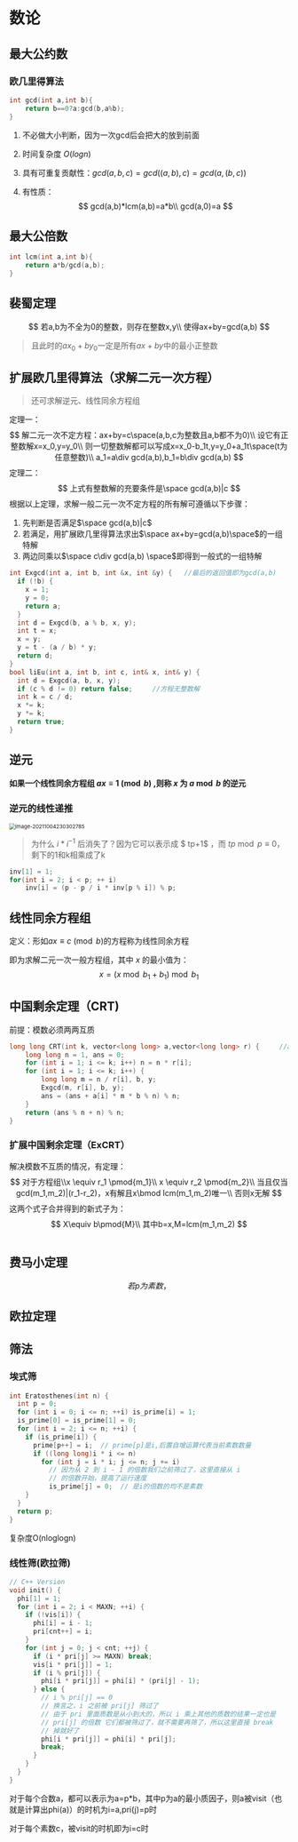# 数论

## 最大公约数

### 欧几里得算法

```c++
int gcd(int a,int b){
    return b==0?a:gcd(b,a%b);
}
```

1. 不必做大小判断，因为一次gcd后会把大的放到前面

2. 时间复杂度 $O(logn)$

3. 具有可重复贡献性：$gcd(a,b,c)=gcd((a,b),c)=gcd(a,(b,c))$

4. 有性质：
   $$
   gcd(a,b)*lcm(a,b)=a*b\\
   gcd(a,0)=a
   $$

## 最大公倍数

```c++
int lcm(int a,int b){
    return a*b/gcd(a,b);
}
```

## 裴蜀定理

$$
若a,b为不全为0的整数，则存在整数x,y\\
使得ax+by=gcd(a,b)
$$

> 且此时的$ax_0+by_0$一定是所有$ax+by$中的最小正整数

## 扩展欧几里得算法（求解二元一次方程）

> 还可求解逆元、线性同余方程组

定理一：
$$
解二元一次不定方程：ax+by=c\space(a,b,c为整数且a,b都不为0)\\
设它有正整数解x=x_0,y=y_0\\
则一切整数解都可以写成x=x_0-b_1t,y=y_0+a_1t\space(t为任意整数)\\
a_1=a\div gcd(a,b),b_1=b\div gcd(a,b)
$$
定理二：
$$
上式有整数解的充要条件是\space gcd(a,b)|c
$$
根据以上定理，求解一般二元一次不定方程的所有解可遵循以下步骤：

1. 先判断是否满足$\space gcd(a,b)|c$
2. 若满足，用扩展欧几里得算法求出$\space ax+by=gcd(a,b)\space$的一组特解
3. 两边同乘以$\space c\div gcd(a,b) \space$即得到一般式的一组特解

```c++
int Exgcd(int a, int b, int &x, int &y) {	//最后的返回值即为gcd(a,b)
  if (!b) {
    x = 1;
    y = 0;
    return a;
  }
  int d = Exgcd(b, a % b, x, y);
  int t = x;
  x = y;
  y = t - (a / b) * y;
  return d;
}
bool liEu(int a, int b, int c, int& x, int& y) {
  int d = Exgcd(a, b, x, y);
  if (c % d != 0) return false;		//方程无整数解
  int k = c / d;
  x *= k;
  y *= k;
  return true;
}
```

## 逆元

**如果一个线性同余方程组 $ax\equiv 1 \pmod b$ ,则称 $x$ 为 $a\bmod b$ 的逆元**

### 逆元的线性递推

<img src="C:\Users\86186\AppData\Roaming\Typora\typora-user-images\image-20211004230302785.png" alt="image-20211004230302785" style="zoom:67%;" />

> 为什么 $i*i^{-1}$ 后消失了？因为它可以表示成 $ tp+1$ ，而 $tp \bmod p \equiv 0$，剩下的1和k相乘成了k 

```c++
inv[1] = 1;
for(int i = 2; i < p; ++ i)
    inv[i] = (p - p / i * inv[p % i]) % p;
```

## 线性同余方程组

定义：形如$ax\equiv c\pmod{b}$的方程称为线性同余方程

即为求解二元一次一般方程组，其中 $x$ 的最小值为：
$$
x=(x \bmod b_1+b_1)\bmod b_1
$$

## 中国剩余定理（CRT)

前提：模数必须两两互质

```c++
long long CRT(int k, vector<long long> a,vector<long long> r) {		//a为余数数组，r为模数数组
    long long n = 1, ans = 0;
    for (int i = 1; i <= k; i++) n = n * r[i];
    for (int i = 1; i <= k; i++) {
        long long m = n / r[i], b, y;
        Exgcd(m, r[i], b, y);  
        ans = (ans + a[i] * m * b % n) % n;
    }
    return (ans % n + n) % n;
}
```

### 扩展中国剩余定理（ExCRT）

解决模数不互质的情况，有定理：
$$
对于方程组\\x \equiv r_1 \pmod{m_1}\\
x \equiv r_2 \pmod{m_2}\\
当且仅当gcd(m_1,m_2)|(r_1-r_2)，x有解且x\bmod lcm(m_1,m_2)唯一\\
否则x无解
$$
这两个式子合并得到的新式子为：
$$
X\equiv b\pmod{M}\\
其中b=x,M=lcm(m_1,m_2)
$$

```c++

```



## 费马小定理

$$
若p为素数，
$$



## 欧拉定理



## 筛法

### 埃式筛

```c++
int Eratosthenes(int n) {
  int p = 0;
  for (int i = 0; i <= n; ++i) is_prime[i] = 1;
  is_prime[0] = is_prime[1] = 0;
  for (int i = 2; i <= n; ++i) {
    if (is_prime[i]) {
      prime[p++] = i;  // prime[p]是i,后置自增运算代表当前素数数量
      if ((long long)i * i <= n)
        for (int j = i * i; j <= n; j += i)
          // 因为从 2 到 i - 1 的倍数我们之前筛过了，这里直接从 i
          // 的倍数开始，提高了运行速度
          is_prime[j] = 0;  // 是i的倍数的均不是素数
    }
  }
  return p;
}
```

复杂度O(nloglogn)

### 线性筛(欧拉筛)

```c++
// C++ Version
void init() {
  phi[1] = 1;
  for (int i = 2; i < MAXN; ++i) {
    if (!vis[i]) {
      phi[i] = i - 1;
      pri[cnt++] = i;
    }
    for (int j = 0; j < cnt; ++j) {
      if (i * pri[j] >= MAXN) break;
      vis[i * pri[j]] = 1;
      if (i % pri[j]) {
        phi[i * pri[j]] = phi[i] * (pri[j] - 1);
      } else {
        // i % pri[j] == 0
        // 换言之，i 之前被 pri[j] 筛过了
        // 由于 pri 里面质数是从小到大的，所以 i 乘上其他的质数的结果一定也是
        // pri[j] 的倍数 它们都被筛过了，就不需要再筛了，所以这里直接 break
        // 掉就好了
        phi[i * pri[j]] = phi[i] * pri[j];
        break;
      }
    }
  }
}
```

对于每个合数a，都可以表示为a=p*b，其中p为a的最小质因子，则a被visit（也就是计算出phi(a)）的时机为i=a,pri(j)=p时

对于每个素数c，被visit的时机即为i=c时

